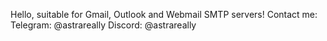 Hello, suitable for Gmail, Outlook and Webmail SMTP servers!
Contact me:
Telegram: @astrareally
Discord: @astrareally
